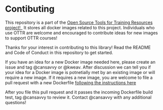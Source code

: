 # Contibuting 

This repository is a part of the [Open Source Tools for Training Resources project!](https://www.ottrproject.org/)_
It stores all docker images related to this project. Individuals who use OTTR are welcome and encouraged to contribute ideas for new images to support OTTR courses!

Thanks for your interest in contributing to this library! 
Read the README and Code of Conduct in this repository to get started. 

If you have an idea for a new Docker image needed here, please create an issue and tag @cansavvy or @kweav. 
After discussion we can tell you if your idea for a Docker image is potnetially met by an existing image or will require a new image. 
If it requires a new image, you are welcome to file a pull request with a new Dockerfile [following the instructions here](https://github.com/ottrproject/ottr-docker?tab=readme-ov-file#adding-a-new-image)

After you file this pull request and it passes the incoming Dockerfile build test, tag @cansavvy to review it. 
Contact @cansavvy with any additional questions!
